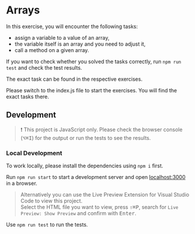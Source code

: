 # Arrays

In this exercise, you will encounter the following tasks:

- assign a variable to a value of an array,
- the variable itself is an array and you need to adjust it,
- call a method on a given array.

If you want to check whether you solved the tasks correctly, run `npm run test` and check the test results.

The exact task can be found in the respective exercises.

Please switch to the index.js file to start the exercises. You will find the exact tasks there.

## Development

> ❗️ This project is JavaScript only. Please check the browser console (<kbd>⌥</kbd><kbd>⌘</kbd><kbd>I</kbd>) for the output or run the tests to see the results.

### Local Development

To work locally, please install the dependencies using `npm i` first.

Run `npm run start` to start a development server and open [localhost:3000](http://localhost:3000) in a browser.

> Alternatively you can use the Live Preview Extension for Visual Studio Code to view this project.  
> Select the HTML file you want to view, press <kbd>⇧</kbd><kbd>⌘</kbd><kbd>P</kbd>, search for `Live Preview: Show Preview` and confirm with <kbd>Enter</kbd>.

Use `npm run test` to run the tests.
